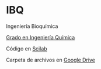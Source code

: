 # IBQ
Ingeniería Bioquímica

[Grado en Ingeniería Química](http://grados.ugr.es/iquimica/)
 
Código en [Scilab](http://www.scilab.org)

Carpeta de archivos en [Google Drive](https://goo.gl/o6fNNs)

